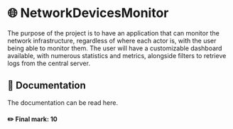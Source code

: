 # 🌐 NetworkDevicesMonitor

The purpose of the project is to have an application that can monitor the network infrastructure,
regardless of where each actor is, with the user being able to monitor them. The
user will have a customizable dashboard available, with numerous statistics and
metrics, alongside filters to retrieve logs from the central server.

## 📖 Documentation

The documentation can be read here.

#### ✏️ Final mark: 10

